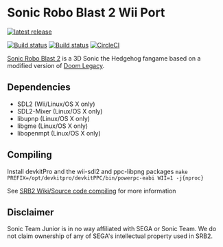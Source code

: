 # Sonic Robo Blast 2 Wii Port
[![latest release](https://badgen.net/github/release/STJr/SRB2/stable)](https://github.com/STJr/SRB2/releases/latest)

[![Build status](https://ci.appveyor.com/api/projects/status/399d4hcw9yy7hg2y?svg=true)](https://ci.appveyor.com/project/STJr/srb2)
[![Build status](https://travis-ci.org/STJr/SRB2.svg?branch=master)](https://travis-ci.org/STJr/SRB2)
[![CircleCI](https://circleci.com/gh/STJr/SRB2/tree/master.svg?style=svg)](https://circleci.com/gh/STJr/SRB2/tree/master)

[Sonic Robo Blast 2](https://srb2.org/) is a 3D Sonic the Hedgehog fangame based on a modified version of [Doom Legacy](http://doomlegacy.sourceforge.net/).

## Dependencies
- SDL2 (Wii/Linux/OS X only)
- SDL2-Mixer (Linux/OS X only)
- libupnp (Linux/OS X only)
- libgme (Linux/OS X only)
- libopenmpt (Linux/OS X only)

## Compiling
Install devkitPro and the wii-sdl2 and ppc-libpng packages
`make PREFIX=/opt/devkitpro/devkitPPC/bin/powerpc-eabi WII=1 -j{nproc}`

See [SRB2 Wiki/Source code compiling](http://wiki.srb2.org/wiki/Source_code_compiling) for more information

## Disclaimer
Sonic Team Junior is in no way affiliated with SEGA or Sonic Team. We do not claim ownership of any of SEGA's intellectual property used in SRB2.

